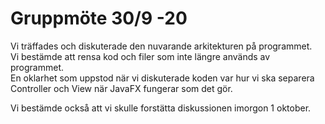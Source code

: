 # Gruppmöte 30/9 -20 
Vi träffades och diskuterade den nuvarande arkitekturen på programmet.   
Vi bestämde att rensa kod och filer som inte längre används av programmet.  
En oklarhet som uppstod när vi diskuterade koden var hur vi ska separera
Controller och View när JavaFX fungerar som det gör. 

Vi bestämde också att vi skulle forstätta diskussionen imorgon 1 oktober. 


